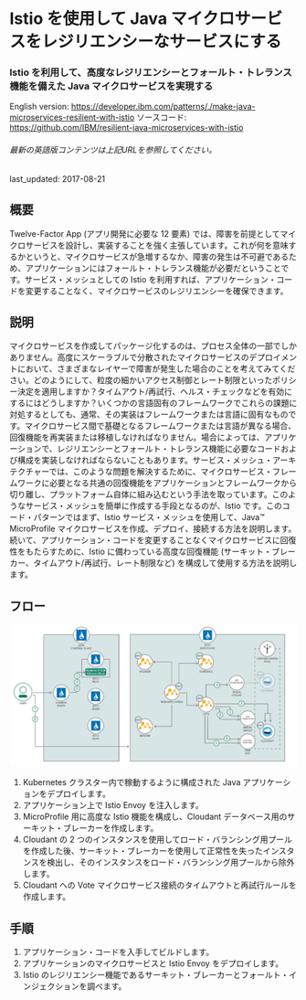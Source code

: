 # Istio を使用して Java マイクロサービスをレジリエンシーなサービスにする

### Istio を利用して、高度なレジリエンシーとフォールト・トレランス機能を備えた Java マイクロサービスを実現する

English version: https://developer.ibm.com/patterns/./make-java-microservices-resilient-with-istio
  ソースコード: https://github.com/IBM/resilient-java-microservices-with-istio

###### 最新の英語版コンテンツは上記URLを参照してください。
last_updated: 2017-08-21

 
## 概要

Twelve-Factor App (アプリ開発に必要な 12 要素) では、障害を前提としてマイクロサービスを設計し、実装することを強く主張しています。これが何を意味するかというと、マイクロサービスが急増するなか、障害の発生は不可避であるため、アプリケーションにはフォールト・トレランス機能が必要だということです。サービス・メッシュとしての Istio を利用すれば、アプリケーション・コードを変更することなく、マイクロサービスのレジリエンシーを確保できます。

## 説明

マイクロサービスを作成してパッケージ化するのは、プロセス全体の一部でしかありません。高度にスケーラブルで分散されたマイクロサービスのデプロイメントにおいて、さまざまなレイヤーで障害が発生した場合のことを考えてみてください。どのようにして、粒度の細かいアクセス制御とレート制限といったポリシー決定を適用しますか？タイムアウト/再試行、ヘルス・チェックなどを有効にするにはどうしますか？いくつかの言語固有のフレームワークでこれらの課題に対処するとしても、通常、その実装はフレームワークまたは言語に固有なものです。マイクロサービス間で基礎となるフレームワークまたは言語が異なる場合、回復機能を再実装または移植しなければなりません。場合によっては、アプリケーションで、レジリエンシーとフォールト・トレランス機能に必要なコードおよび構成を実装しなければならないこともあります。サービス・メッシュ・アーキテクチャーでは、このような問題を解決するために、マイクロサービス・フレームワークに必要となる共通の回復機能をアプリケーションとフレームワークから切り離し、プラットフォーム自体に組み込むという手法を取っています。このようなサービス・メッシュを簡単に作成する手段となるのが、Istio です。このコード・パターンではまず、Istio サービス・メッシュを使用して、Java&trade; MicroProfile マイクロサービスを作成、デプロイ、接続する方法を説明します。続いて、アプリケーション・コードを変更することなくマイクロサービスに回復性をもたらすために、Istio に備わっている高度な回復機能 (サーキット・ブレーカー、タイムアウト/再試行、レート制限など) を構成して使用する方法を説明します。

## フロー

![フロー](./images/make-java-microservices-resilient-with-istio-arch-flow.png)

1. Kubernetes クラスター内で稼動するように構成された Java アプリケーションをデプロイします。
1. アプリケーション上で Istio Envoy を注入します。
1. MicroProfile 用に高度な Istio 機能を構成し、Cloudant データベース用のサーキット・ブレーカーを作成します。
1. Cloudant の 2 つのインスタンスを使用してロード・バランシング用プールを作成した後、サーキット・ブレーカーを使用して正常性を失ったインスタンスを検出し、そのインスタンスをロード・バランシング用プールから除外します。
1. Cloudant への Vote マイクロサービス接続のタイムアウトと再試行ルールを作成します。

## 手順

1.  アプリケーション・コードを入手してビルドします。
1.  アプリケーションのマイクロサービスと Istio Envoy をデプロイします。
1.  Istio のレジリエンシー機能であるサーキット・ブレーカーとフォールト・インジェクションを調べます。
